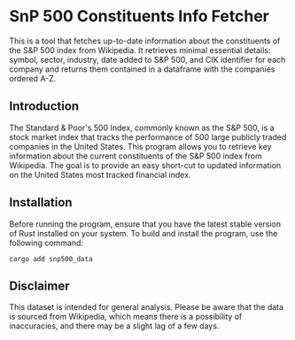 # SnP 500 Constituents Info Fetcher

This is a tool that fetches up-to-date information about the constituents of the S&P 500 index from Wikipedia. It retrieves minimal essential details: symbol, sector, industry, date added to S&P 500, and CIK identifier for each company and returns them contained in a dataframe with the companies ordered A-Z. 

## Introduction

The Standard & Poor's 500 Index, commonly known as the S&P 500, is a stock market index that tracks the performance of 500 large publicly traded companies in the United States. This program allows you to retrieve key information about the current constituents of the S&P 500 index from Wikipedia. The goal is to provide an easy short-cut to updated information on the United States most tracked financial index.

## Installation

Before running the program, ensure that you have the latest stable version of Rust installed on your system. To build and install the program, use the following command:
```
cargo add snp500_data
```


## Disclaimer

This dataset is intended for general analysis. Please be aware that the data is sourced from Wikipedia, which means there is a possibility of inaccuracies, and there may be a slight lag of a few days.